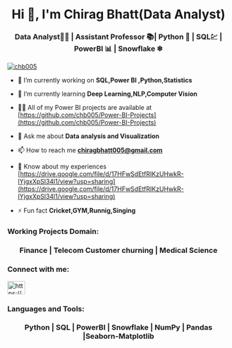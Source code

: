 <h1 align="center">Hi 👋, I'm Chirag Bhatt(Data Analyst)</h1>
<h3 align="center">Data Analyst👨‍💼 | Assistant Professor 📚|  Python 🐍 | SQL💹 | PowerBI 📊 | Snowflake ❄</h3>


<p align="left"> <a href="https://github.com/ryo-ma/github-profile-trophy"><img src="https://github-profile-trophy.vercel.app/?username=chb005" alt="chb005" /></a> </p>

- 🔭 I’m currently working on **SQL,Power BI ,Python,Statistics**

- 🌱 I’m currently learning **Deep Learning,NLP,Computer Vision**

- 👨‍💻 All of my Power BI projects are available at [https://github.com/chb005/Power-BI-Projects](https://github.com/chb005/Power-BI-Projects)

- 💬 Ask me about **Data analysis and Visualization**

- 📫 How to reach me **chiragbhatt005@gmail.com**

- 📄 Know about my experiences [https://drive.google.com/file/d/17HFwSdEtfRIKzUHwkR-IYjgxXpSl34l1/view?usp=sharing](https://drive.google.com/file/d/17HFwSdEtfRIKzUHwkR-IYjgxXpSl34l1/view?usp=sharing)

- ⚡ Fun fact **Cricket,GYM,Runnig,Singing**

<h3 align="left">Working Projects Domain:</h3>
<h3 align="center"> Finance | Telecom Customer churning  | Medical Science  </h3>

<h3 align="left">Connect with me:</h3>
<p align="left">
<a href="https://linkedin.com/in/chirag-bhatt-79930133/" target="blank"><img align="center" src="https://raw.githubusercontent.com/rahuldkjain/github-profile-readme-generator/master/src/images/icons/Social/linked-in-alt.svg" alt="https://www.linkedin.com/in/chirag-bhatt-79930133/" height="30" width="40" /></a>
</p>

<h3 align="left">Languages and Tools:</h3>
<h3 align="center"> Python | SQL | PowerBI  | Snowflake | NumPy | Pandas |Seaborn-Matplotlib</h3>
